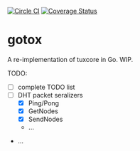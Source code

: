 [![Circle CI](https://circleci.com/gh/vikstrous/gotox.svg?style=shield)](https://circleci.com/gh/vikstrous/gotox) [![Coverage Status](https://coveralls.io/repos/vikstrous/gotox/badge.svg?branch=master&service=github)](https://coveralls.io/github/vikstrous/gotox?branch=master)

# gotox

A re-implementation of tuxcore in Go. WIP.

TODO:

* [ ] complete TODO list
* [ ] DHT packet seralizers
    * [x] Ping/Pong
    * [x] GetNodes
    * [x] SendNodes
    * ...
* ...
